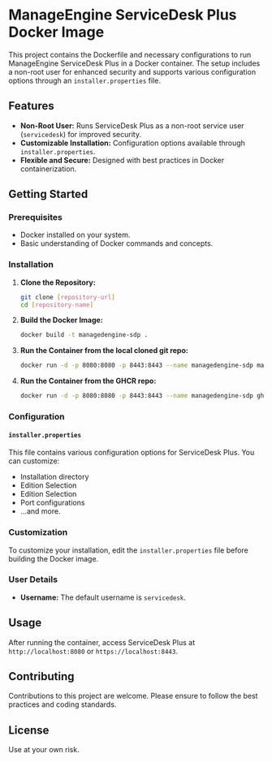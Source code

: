 # ManageEngine ServiceDesk Plus Docker Image

This project contains the Dockerfile and necessary configurations to run ManageEngine ServiceDesk Plus in a Docker container. The setup includes a non-root user for enhanced security and supports various configuration options through an `installer.properties` file.

## Features

- **Non-Root User:** Runs ServiceDesk Plus as a non-root service user (`servicedesk`) for improved security.
- **Customizable Installation:** Configuration options available through `installer.properties`.
- **Flexible and Secure:** Designed with best practices in Docker containerization.

## Getting Started

### Prerequisites

- Docker installed on your system.
- Basic understanding of Docker commands and concepts.

### Installation

1. **Clone the Repository:**
   ```bash
   git clone [repository-url]
   cd [repository-name]
   ```

2. **Build the Docker Image:**
   ```bash
   docker build -t managedengine-sdp .
   ```

3. **Run the Container from the local cloned git repo:**
   ```bash
   docker run -d -p 8080:8080 -p 8443:8443 --name managedengine-sdp managedengine-sdp
   ```
   
5. **Run the Container from the GHCR repo:**
   ```bash
   docker run -d -p 8080:8080 -p 8443:8443 --name managedengine-sdp ghcr.io/azlaroc/manageengine-sdp:latest
   ```

### Configuration

#### `installer.properties`

This file contains various configuration options for ServiceDesk Plus. You can customize:

- Installation directory
- Edition Selection
- Edition Selection
- Port configurations
- ...and more.

### Customization

To customize your installation, edit the `installer.properties` file before building the Docker image. 

### User Details

- **Username:** The default username is `servicedesk`.

## Usage

After running the container, access ServiceDesk Plus at `http://localhost:8080` or `https://localhost:8443`.

## Contributing

Contributions to this project are welcome. Please ensure to follow the best practices and coding standards.

## License

Use at your own risk.

